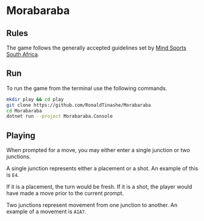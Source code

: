 # Morabaraba

## Rules
The game follows the generally accepted guidelines
set by [Mind Sports South Africa](https://esportscommentator.blogspot.com/2021/05/generally-accepted-rules-gar-for.html).

## Run

To run the game from the terminal use the following commands.

```sh
mkdir play && cd play
git clone https://github.com/RonaldTinashe/Morabaraba
cd Morabaraba
dotnet run --project Morabaraba.Console
```

## Playing

When prompted for a move, you may either enter a single junction or two junctions.

A single junction represents either a placement or a shot. An example of this is `E4`.

If it is a placement, the turn would be fresh. If it is a shot, the player would have made a move prior
to the current prompt.

Two junctions represent movement from one junction to another. An example of a movement is `A1A7`.

